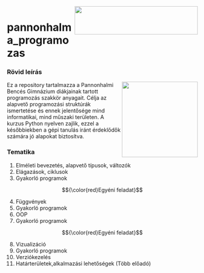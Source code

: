 
<img align="right" width="325" height="75" src="https://apatsagisorfozde.hu/assets/img/final/00_silhouette_transparent.png">

# pannonhalma_programozas
### Rövid leírás
<img align="right" width="200" height="200" src="https://static-00.iconduck.com/assets.00/python-icon-2026x2048-1awro7y4.png">
Ez a repository tartalmazza a Pannonhalmi Bencés Gimnázium diákjainak tartott programozás szakkör anyagait. 
Célja az alapvető programozási struktúrák ismertetése és ennek jelentősége mind informatikai, mind műszaki területen.
A kurzus Python nyelven zajlik, ezzel a későbbiekben a gépi tanulás iránt érdeklődők számára jó alapokat biztosítva.

### Tematika
1. Elméleti bevezetés, alapvető típusok, változók
2. Elágazások, ciklusok
3. Gyakorló programok
   
$${\color{red}Egyéni  feladat}$$

4. Függvények
5. Gyakorló programok
6. OOP
7. Gyakorló programok
   
$${\color{red}Egyéni  feladat}$$

8. Vizualizáció
9. Gyakorló programok
10. Verziókezelés
11. Határterületek,alkalmazási lehetőségek (Több előadó)

